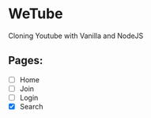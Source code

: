 # WeTube

Cloning Youtube with Vanilla and NodeJS

## Pages:

- [ ] Home
- [ ] Join
- [ ] Login
- [x] Search